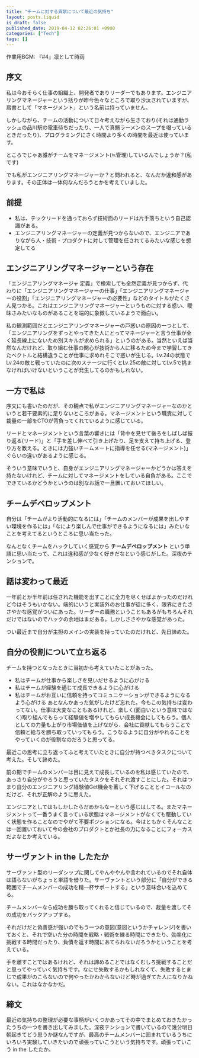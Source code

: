 ```yaml
---
title: "チームに対する貢献について最近の気持ち"
layout: posts.liquid
is_draft: false
published_date: 2019-04-12 02:26:01 +0900
categories: ["Tech"]
tags: []
---
```


作業用BGM: 『#4』凛として時雨

## 序文
私は今おそらく仕事の組織上、開発者でありリーダーでもあります。エンジニアリングマネージャーという括りが昨今色々なところで取り沙汰されていますが、肩書として「マネージメント」という名前は持っていません。

しかしながら、チームの活動について日々考えながら生きており(それは通勤ラッシュの品川駅の電車待ちだったり、一人で真鯛ラーメンのスープを啜っているときだったり)、プログラミングにさく時間より多くの時間を最近は使っています。

ところでじゃあ誰がチームをマネージメント(≒管理)しているんでしょうか？(私です)

でも私がエンジニアリングマネージャーか？と問われると、なんだか違和感があります。その正体は一体何なんだろうとかを考えていました。

## 前提
- 私は、テックリードを通っておらず技術面のリードは片手落ちという自己認識がある。
- エンジニアリングマネージャーの定義が見つからないので、エンジニアでありながら人・技術・プロダクトに対して管理を任されてるみたいな感じを想定してる
## エンジニアリングマネージャーという存在
「エンジニアリングマネージャ 定義」で検索しても全然定義が見つからず、代わりに「エンジニアリングマネージャーの仕事」「エンジニアリングマネージャーの役割」「エンジニアリングマネージャーの必要性」などのタイトルがたくさん見つかる。これはエンジニアリングマネージャーというものに対する惑い、曖昧さみたいなものがあることを端的に象徴しているようで面白い。

私の観測範囲だとエンジニアリングマネージャーの戸惑いの原因の一つとして、「エンジニアリングをずっとやってきた人にとってマネージャーと言う仕事が全く延長線上にないため別スキルが求められる」というのがある。当然といえば当然なんだけれど、取り組む仕事の関心が技術から人に移るため今まで学習してきたベクトルと結構違うことが仕事に求めれそこで惑いが生じる。Lv.24の状態でLv.24の敵と戦っていたのに次のステージに行くとLv.25の敵に対してLv.5で挑まなければいけないということが発生してるのかもしれない。

## 一方で私は
序文にも書いたのだが、その観点で私がエンジニアリングマネージャーなのかというと若干要素的に足りないところがある。マネージメントという職責に対して裁量の一部をCTOが背負ってくれているように感じている。

リードとマネージメントという言葉の響きには「背中を見せて後ろをしばしば振り返る(リード)」と「手を差し伸べて引き上げたり、足を支えて持ち上げる、登り方を教える。ときには力強いチームメートに指導を任せる(マネージメント)」ぐらいの違いがあるように感じる。

そういう意味でいうと、自身がエンジニアリングマネージャーかどうかは答えを持たないけれど、チームに対してマネージメントをしている自負がある。ここでできているかどうかというのは別なお話で一旦置いておいてほしい。

## チームデベロップメント
自分は「チームがより活動的になるには」「チームのメンバーが成果を出しやすい環境を作るには」「なにより楽しんで仕事ができるようになるには」みたいなことを考えてるというところに思い当たった。

なんとなくチームをハックしていく感覚から **チームデベロップメント** という単語に思い当たって、これは違和感が少なく好きだなという感じがした。深夜のテンションで。

## 話は変わって最近
一年前とか半年前は任された機能を出すことに全力を尽くせばよかったのだけれど今はそうもいかない。端的にいうと実装外のお仕事が徒に多く、限界にきたささやかな感覚がついにあった。リーダーの職務ということもあるがもちろんそれだけではないのでハックの余地はまだある。しかしささやかな感覚があった。

つい最近まで自分が主担のメインの実装を持っていたのだけれど、先日諦めた。

## 自分の役割について立ち返る
チームを持つとなったときに当初から考えていたことがあった。

- 私はチームが仕事から楽しさを見いだせるように心がける
- 私はチームが経験を通じて成長できるように心がける
- 私はチームがお互いに信頼を持ってコミュニケーションができるようになるよう心がける
あとなんかあった気がしたけど忘れた。今もこの気持ちは変わってない。仕事は大変なこともあるけれど、楽しく(面白いという意味ではなく)取り組んでもらって経験値を増やしてもらい成長機会にしてもらう。個人としての力量も上がり市場価値を上げながら、会社に貢献してもらうことで信頼と給与を勝ち取っていってもらう。こうなるように自分がやれることをやっていくのが役割なのだろうと思ってる。

最近この思考に立ち返ってふと考えていたときに自分が持つべきタスクについて考えた。そして諦めた。

前の期でチームのメンバーは目に見えて成長しているのを私は感じていたので、あっさり自分がやろうと思っていたタスクをそれぞれ渡すことにした。それはつまり自分のエンジニアリング経験値Get機会を著しく下げることとイコールなのだけど、それが正解のように思えた。

エンジニアとしてはもしかしたらだめかもなーという感じはしてる。またマネージメントって一番うまく言っている状態はマネージメントがなくても駆動していく状態を作ることなのでやがて不要ポジションになる。今はともかくそんなことは一回置いておいて今の会社のプロダクトとか社長の力になることにフォーカスだよなとか考えている。

## サーヴァント in the したたか
サーヴァント型のリーダシップに関してやんややんや言われているのでそれ自体は語らないがちょっと単語を借りた。サーヴァントという部分に「自分ができる範囲でチームメンバーの成功を精一杯サポートする」という意味合いを込めてる。

チームメンバーなら成功を勝ち取ってくれると信じているので、裁量を渡してその成功をバックアップする。

それだけだと偽善感が強いのでもう一つの意図(意図というかチャレンジ)を書いておくと、それで空いた分の時間を戦略・戦術を練る時間にできたり、効率化に挑戦する時間だったり、負債を返す時間にあてられないだろうかということを考えている。

手を離すことではあるけれど、それは諦めることではなくむしろ挑戦することだと思ってやっていく気持ちです。なにせ失敗するかもしれなくて、失敗するとまじで成果がのこらないので何やったかわからないけど時が過ぎてた人になりかねない。これはなかなかだ。

## 締文
最近の気持ちの整理が必要な事柄がいくつかあってその中でまとめておきたかったうちの一つを書き出してみました。深夜テンションで書いているので幾分明日朝起きてどう思うか謎なんですが、最高のチームメンバーに囲まれているうちにいろいろ実験していきたいので頑張っていこうという気持ちです。頑張っていこう in the したたか。


